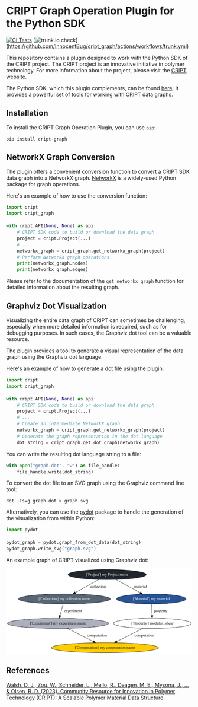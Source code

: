 # CRIPT Graph Operation Plugin for the Python SDK

[![CI Tests](https://github.com/InnocentBug/cript_graph/actions/workflows/tests.yml/badge.svg)](https://github.com/InnocentBug/cript_graph/actions/workflows/tests.yml)
[![[trunk.io](https://trunk.io) check](https://github.com/InnocentBug/cript_graph/actions/workflows/trunk.yml/badge.svg)](https://github.com/InnocentBug/cript_graph/actions/workflows/trunk.yml)

This repository contains a plugin designed to work with the Python SDK of the CRIPT project. The CRIPT project is an innovative initiative in polymer technology. For more information about the project, please visit the [CRIPT website](https://criptapp.org/).

The Python SDK, which this plugin complements, can be found [here](https://github.com/C-Accel-CRIPT/Python-SDK). It provides a powerful set of tools for working with CRIPT data graphs.

## Installation

To install the CRIPT Graph Operation Plugin, you can use `pip`:

```shell
pip install cript-graph
```

## NetworkX Graph Conversion

The plugin offers a convenient conversion function to convert a CRIPT SDK data graph into a NetworkX graph. [NetworkX](https://networkx.org/) is a widely-used Python package for graph operations.

Here's an example of how to use the conversion function:

```python
import cript
import cript_graph

with cript.API(None, None) as api:
    # CRIPT SDK code to build or download the data graph
    project = cript.Project(...)
    # ...
    networkx_graph = cript_graph.get_networkx_graph(project)
    # Perform NetworkX graph operations
    print(networkx_graph.nodes)
    print(networkx_graph.edges)
```

Please refer to the documentation of the `get_networkx_graph` function for detailed information about the resulting graph.

## Graphviz Dot Visualization

Visualizing the entire data graph of CRIPT can sometimes be challenging, especially when more detailed information is required, such as for debugging purposes. In such cases, the Graphviz dot tool can be a valuable resource.

The plugin provides a tool to generate a visual representation of the data graph using the Graphviz dot language.

Here's an example of how to generate a dot file using the plugin:

```python
import cript
import cript_graph

with cript.API(None, None) as api:
    # CRIPT SDK code to build or download the data graph
    project = cript.Project(...)
    # ...
    # Create an intermediate NetworkX graph
    networkx_graph = cript_graph.get_networkx_graph(project)
    # Generate the graph representation in the dot language
    dot_string = cript_graph.get_dot_graph(networkx_graph)
```

You can write the resulting dot language string to a file:

```python
with open("graph.dot", "w") as file_handle:
    file_handle.write(dot_string)
```

To convert the dot file to an SVG graph using the Graphviz command line tool:

```shell
dot -Tsvg graph.dot > graph.svg
```

Alternatively, you can use the [pydot](https://github.com/pydot/pydot) package to handle the generation of the visualization from within Python:

```python
import pydot

pydot_graph = pydot.graph_from_dot_data(dot_string)
pydot_graph.write_svg("graph.svg")
```

An example graph of CRIPT visualized using Graphviz dot:

![Example Graph of CRIPT visualized via Graphviz dot](assets/graph.svg)

## References

[Walsh, D. J., Zou, W., Schneider, L., Mello, R., Deagen, M. E., Mysona, J., ... & Olsen, B. D. (2023). Community Resource for Innovation in Polymer Technology (CRIPT): A Scalable Polymer Material Data Structure.](https://pubs.acs.org/doi/full/10.1021/acscentsci.3c00011)
